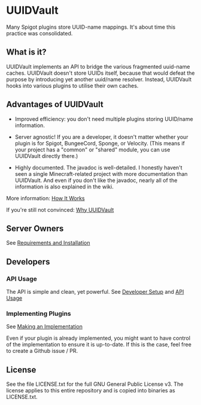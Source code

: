 # UUIDVault
Many Spigot plugins store UUID-name mappings. It's about time this practice was consolidated.

## What is it?

UUIDVault implements an API to bridge the various fragmented uuid-name caches. UUIDVault doesn't store UUIDs itself, because that would defeat the purpose by introducing yet another uuid/name resolver. Instead, UUIDVault hooks into various plugins to utilise their own caches.

## Advantages of UUIDVault

* Improved efficiency: you don't need multiple plugins storing UUID/name information.

* Server agnostic! If you are a developer, it doesn't matter whether your plugin is for Spigot, BungeeCord, Sponge, or Velocity.
(This means if your project has a "common" or "shared" module, you can use UUIDVault directly there.)

* Highly documented. The javadoc is well-detailed. I honestly haven't seen a single Minecraft-related project with more documentation than UUIDVault. And even if you don't like the javadoc, nearly all of the information is also explained in the wiki.

More information: [How It Works](https://github.com/A248/UUIDVault/wiki/How-It-Works)

If you're still not convinced: [Why UUIDVault](https://github.com/A248/UUIDVault/wiki/Why-UUIDVault)

## Server Owners

See [Requirements and Installation](https://github.com/A248/UUIDVault/wiki/Requirements-and-Installation)

## Developers

### API Usage

The API is simple and clean, yet powerful. See [Developer Setup](https://github.com/A248/UUIDVault/wiki/Developer-Setup) and [API Usage](https://github.com/A248/UUIDVault/wiki/API-Usage)

### Implementing Plugins

See [Making an Implementation](https://github.com/A248/UUIDVault/wiki/Making-an-Implementation)

Even if your plugin is already implemented, you might want to have control of the implementation
to ensure it is up-to-date. If this is the case, feel free to create a Github issue / PR.

## License

See the file LICENSE.txt for the full GNU General Public License v3.
The license applies to this entire repository and is copied into binaries as LICENSE.txt.
